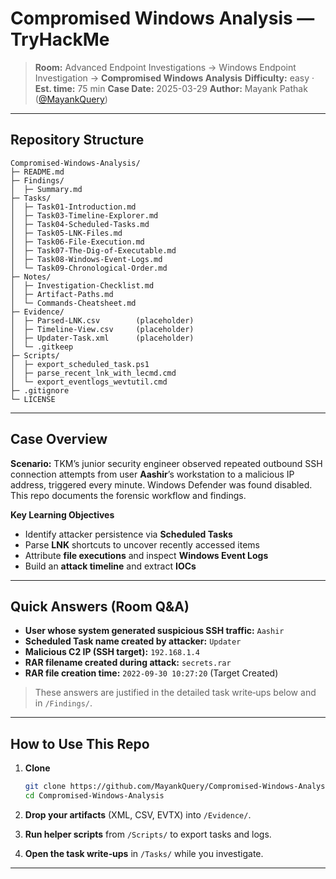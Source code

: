 # Compromised Windows Analysis — TryHackMe

> **Room:** Advanced Endpoint Investigations → Windows Endpoint Investigation → **Compromised Windows Analysis**
> **Difficulty:** easy · **Est. time:** 75 min
> **Case Date:** 2025-03-29
> **Author:** Mayank Pathak ([@MayankQuery](https://github.com/MayankQuery))

---

## Repository Structure

```
Compromised-Windows-Analysis/
├─ README.md
├─ Findings/
│  ├─ Summary.md
├─ Tasks/
│  ├─ Task01-Introduction.md
│  ├─ Task03-Timeline-Explorer.md
│  ├─ Task04-Scheduled-Tasks.md
│  ├─ Task05-LNK-Files.md
│  ├─ Task06-File-Execution.md
│  ├─ Task07-The-Dig-of-Executable.md
│  ├─ Task08-Windows-Event-Logs.md
│  └─ Task09-Chronological-Order.md
├─ Notes/
│  ├─ Investigation-Checklist.md
│  ├─ Artifact-Paths.md
│  └─ Commands-Cheatsheet.md
├─ Evidence/
│  ├─ Parsed-LNK.csv        (placeholder)
│  ├─ Timeline-View.csv     (placeholder)
│  ├─ Updater-Task.xml      (placeholder)
│  └─ .gitkeep
├─ Scripts/
│  ├─ export_scheduled_task.ps1
│  ├─ parse_recent_lnk_with_lecmd.cmd
│  └─ export_eventlogs_wevtutil.cmd
├─ .gitignore
└─ LICENSE
```

---

## Case Overview

**Scenario:** TKM’s junior security engineer observed repeated outbound SSH connection attempts from user **Aashir**’s workstation to a malicious IP address, triggered every minute. Windows Defender was found disabled. This repo documents the forensic workflow and findings.

**Key Learning Objectives**

* Identify attacker persistence via **Scheduled Tasks**
* Parse **LNK** shortcuts to uncover recently accessed items
* Attribute **file executions** and inspect **Windows Event Logs**
* Build an **attack timeline** and extract **IOCs**

---

## Quick Answers (Room Q\&A)

* **User whose system generated suspicious SSH traffic:** `Aashir`
* **Scheduled Task name created by attacker:** `Updater`
* **Malicious C2 IP (SSH target):** `192.168.1.4`
* **RAR filename created during attack:** `secrets.rar`
* **RAR file creation time:** `2022-09-30 10:27:20` (Target Created)

> These answers are justified in the detailed task write‑ups below and in `/Findings/`.

---

## How to Use This Repo

1. **Clone**

   ```bash
   git clone https://github.com/MayankQuery/Compromised-Windows-Analysis.git
   cd Compromised-Windows-Analysis
   ```
2. **Drop your artifacts** (XML, CSV, EVTX) into `/Evidence/`.
3. **Run helper scripts** from `/Scripts/` to export tasks and logs.
4. **Open the task write‑ups** in `/Tasks/` while you investigate.

---

